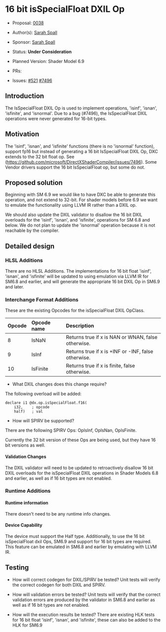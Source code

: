 <!-- {% raw %} -->

# 16 bit isSpecialFloat DXIL Op

* Proposal: [0038](0038-16bit-isspecialfloat.md)
* Author(s): [Sarah Spall](https://github.com/spall)
* Sponsor: [Sarah Spall](https://github.com/spall)
* Status: **Under Consideration**

* Planned Version: Shader Model 6.9
* PRs:
* Issues: [#521](https://github.com/microsoft/hlsl-specs/issues/521)
  [#7496](https://github.com/microsoft/DirectXShaderCompiler/issues/7496)

## Introduction

The IsSpecialFloat DXIL Op is used to implement operations, 'isinf', 'isnan', 'isfinite', and 'isnormal'.
Due to a bug (#7496), the IsSpecialFloat DXIL operations were never generated for 16-bit types.

## Motivation

The 'isinf', 'isnan', and 'isfinite' functions (there is no 'isnormal' function), support fp16 but instead of generating a 16 bit
IsSpecialFloat DXIL Op, DXC extends to the 32 bit float op. See (https://github.com/microsoft/DirectXShaderCompiler/issues/7496).
Some Vendor drivers support the 16 bit IsSpecialFloat op, but some do not. 

## Proposed solution

Beginning with SM 6.9 we would like to have DXC be able to generate this operation, and not extend to 32-bit.
For shader models before 6.9 we want to emulate the functionality using LLVM IR rather than a DXIL op.

We should also update the DXIL validator to disallow the 16 bit DXIL overloads for the 'isinf', 'isnan', and 'isfinite', operations for SM 6.8 and below.
We do not plan to update the 'isnormal' operation because it is not reachable by the compiler.

## Detailed design

### HLSL Additions

There are no HLSL Additions.  The implementations for 16 bit float 'isinf', 'isnan', and 'isfinite' will be updated to using emulation via LLVM IR for SM6.8 and earlier, and will generate the appropriate 16 bit DXIL Op in SM6.9 and later.

### Interchange Format Additions

These are the existing Opcodes for the isSpecialFloat DXIL OpClass.

| Opcode | Opcode name | Description
|:---    |:---         |:---
8        | IsNaN       | Returns true if x is NAN or WNAN, false otherwise.
9        | IsInf       | Returns true if x is +INF or -INF, false otherwise.
10       | IsFinite    | Returns true if x is finite, false otherwise.

* What DXIL changes does this change require?

The following overload will be added:
```DXIL
declare i1 @dx.op.isSpecialFloat.f16(
    i32,    ; opcode
    half)   ; val
```

* How will SPIRV be supported?

There are the following SPIRV Ops:
OpIsInf, OpIsNan, OpIsFinite.

Currently the 32 bit version of these Ops are being used, but they
have 16 bit versions as well.

#### Validation Changes

The DXIL validator will need to be updated to retroactively disallow 16 bit DXIL
overloads for the isSpecialFloat DXIL operations in Shader Models 6.8 and earlier,
as well as if 16 bit types are not enabled.

### Runtime Additions

#### Runtime information

There doesn't need to be any runtime info changes.

#### Device Capability

The device must support the Half type.
Additionally, to use the 16 bit isSpecialFloat dxil Ops, SM6.9 and support for 16 bit types are required. 
This feature can be emulated in SM6.8 and earlier by emulating with LLVM IR.

## Testing

* How will correct codegen for DXIL/SPIRV be tested?
Unit tests will verify the correct codegen for both DXIL and SPIRV.

* How will validation errors be tested?
Unit tests will verify that the correct validation errors are produced by the validator in SM6.8 and earlier as well as if 16 bit types are not enabled.

* How will the execution results be tested?
There are existing HLK tests for 16 bit float 'isinf', 'isnan', and 'isfinite',
these can also be added to the HLK for SM6.9

<!-- {% endraw %} -->
